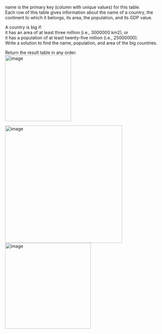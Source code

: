 name is the primary key (column with unique values) for this table.  
Each row of this table gives information about the name of a country, the continent to which it belongs, its area, the population, and its GDP value.  
  
A country is big if:  
it has an area of at least three million (i.e., 3000000 km2), or  
it has a population of at least twenty-five million (i.e., 25000000).  
Write a solution to find the name, population, and area of the big countries.  
  
Return the result table in any order.  
<img width="214" alt="image" src="https://github.com/taybabusra/SQL50/assets/71994991/41a62fa2-f7dc-45a4-83ec-dbaa0ce295c5">
  
<img width="380" alt="image" src="https://github.com/taybabusra/SQL50/assets/71994991/7bd43a5e-168d-43a3-999a-45ac543055e6">

<img width="278" alt="image" src="https://github.com/taybabusra/SQL50/assets/71994991/4e3a84c4-af14-42a7-a4a6-55042d1bbfd4">


